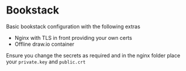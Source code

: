 # Bookstack

Basic bookstack configuration with the following extras

- Nginx with TLS in front providing your own certs
- Offline draw.io container

Ensure you change the secrets as required and in the nginx folder place your `private.key` and `public.crt`
